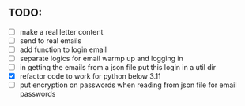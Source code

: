 ## TODO:

- [ ] make a real letter content
- [ ] send to real emails
- [ ] add function to login email
- [ ] separate logics for email warmp up and logging in
- [ ] in getting the emails from a json file put this login in a util dir
- [x] refactor code to work for python below 3.11
- [ ] put encryption on passwords when reading from json file for email passwords
